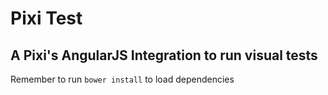 # Pixi Test
## A Pixi's AngularJS Integration to run visual tests

Remember to run `bower install` to load dependencies
